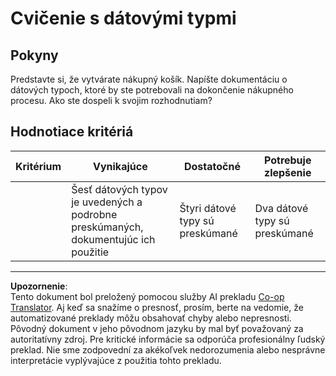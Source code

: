 <!--
CO_OP_TRANSLATOR_METADATA:
{
  "original_hash": "3869244ceda606c4969d8cdd82679867",
  "translation_date": "2025-08-27T22:41:30+00:00",
  "source_file": "2-js-basics/1-data-types/assignment.md",
  "language_code": "sk"
}
-->
# Cvičenie s dátovými typmi

## Pokyny

Predstavte si, že vytvárate nákupný košík. Napíšte dokumentáciu o dátových typoch, ktoré by ste potrebovali na dokončenie nákupného procesu. Ako ste dospeli k svojim rozhodnutiam?

## Hodnotiace kritériá

Kritérium | Vynikajúce | Dostatočné | Potrebuje zlepšenie
--- | --- | --- | --- |
||Šesť dátových typov je uvedených a podrobne preskúmaných, dokumentujúc ich použitie|Štyri dátové typy sú preskúmané|Dva dátové typy sú preskúmané|

---

**Upozornenie**:  
Tento dokument bol preložený pomocou služby AI prekladu [Co-op Translator](https://github.com/Azure/co-op-translator). Aj keď sa snažíme o presnosť, prosím, berte na vedomie, že automatizované preklady môžu obsahovať chyby alebo nepresnosti. Pôvodný dokument v jeho pôvodnom jazyku by mal byť považovaný za autoritatívny zdroj. Pre kritické informácie sa odporúča profesionálny ľudský preklad. Nie sme zodpovední za akékoľvek nedorozumenia alebo nesprávne interpretácie vyplývajúce z použitia tohto prekladu.